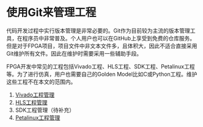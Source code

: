 # 使用Git来管理工程

代码开发过程中实行版本管理是非常必要的。Git作为目前较为主流的版本管理工具，在程序员中非常普及。个人用户也可以在GitHub上享受到免费的仓库服务。但是对于FPGA项目，项目文件中非文本文件多，且体积大，因此不适合直接采用Git维护所有文件。因此在维护时需要采用一些辅助手段。

FPGA开发中常见的工程包括Vivado工程、HLS工程、SDK工程、Petalinux工程等。为了进行仿真，用户也需要自己的Golden Model比如C或Python工程。维护这些工程不在本文的范围内。

1. [Vivado工程管理](git_vivado_prj.md)
2. [HLS工程管理](git_hls_prj.md)
3. SDK工程管理（待补充）
4. [Petalinux工程管理](git_petalinux_prj.md)